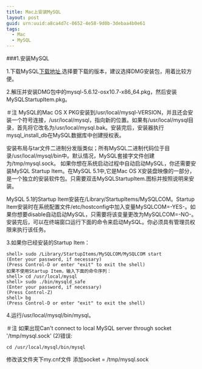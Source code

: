 ```yaml
---
title: Mac上安装MySQL
layout: post
guid: urn:uuid:a8ca4d7c-0652-4e58-9d0b-3debaa4b0e61
tags:
  - Mac
  - MySQL
---
```


###1.安装MySQL

1.下载MySQL[下载地址](http://dev.mysql.com/downloads/mysql/#downloads),选择要下载的版本，建议选择DMG安装包，用着比较方便。

2.解压并安装DMG包中的mysql-5.6.12-osx10.7-x86_64.pkg，然后安装MySQLStartupItem.pkg。

＃注
MySQL的Mac OS X PKG安装到/usr/local/mysql-VERSION，并且还会安装一个符号连接，/usr/local/mysql，指向新的位置。如果有/usr/local/mysql目录，首先将它改名为/usr/local/mysql.bak。安装完后，安装器执行mysql_install_db在MySQL数据库中创建授权表。 

安装布局与tar文件二进制分发版类似；所有MySQL二进制代码位于目录/usr/local/mysql/bin中。默认情况，MySQL套接字文件创建为/tmp/mysql.sock。 
如果你想在系统启动过程中自动启动MySQL，你还需要安装MySQL Startup Item。在MySQL 5.1中,它是Mac OS X安装盘映像的一部分，是一个独立的安装软件包。只需要双击MySQLStartupItem.图标并按照说明来安装。 

MySQL 5.1的Startup Item安装在/Library/StartupItems/MySQLCOM。Startup Item安装时在系统配置文件/etc/hostconfig中加入变量MySQLCOM=-YES-。如果你想要disable自动启动MySQL，只需要将该变量更改为MySQLCOM=-NO-。 
安装完后，可以在终端窗口运行下面的命令来启动MySQL。你必须具有管理员权限来执行该任务。

3.如果你已经安装的Startup Item： 

	shell> sudo /Library/StartupItems/MySQLCOM/MySQLCOM start 
	(Enter your password, if necessary) 
	(Press Control-D or enter "exit" to exit the shell) 
	如果不使用Startup Item，输入下面的命令序列： 
	shell> cd /usr/local/mysql 
	shell> sudo ./bin/mysqld_safe 
	(Enter your password, if necessary) 
	(Press Control-Z) 
	shell> bg 
	(Press Control-D or enter "exit" to exit the shell) 

4.运行/usr/local/mysql/bin/mysql。

＃注
如果出现Can't connect to local MySQL server through socket '/tmp/mysql.sock' (2)错误:

	cd /usr/local/mysql/bin/mysql


修改该文件夹下my.cnf文件 添加socket = /tmp/mysql.sock
